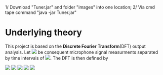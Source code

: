 1/ Download "Tuner.jar" and folder "images" into one location;
2/ Via cmd tape command "java -jar Tuner.jar"


# Underlying theory

This project is based on the **Discrete Fourier Transform**(DFT) output analysis. Let <img src="https://render.githubusercontent.com/render/math?math=x_1, \dots, x_N"> be consequent microphone signal measurments separated by time intervals of <img src="https://render.githubusercontent.com/render/math?math=\frac{1}{N}">. The DFT is then defined by 

<img src="https://render.githubusercontent.com/render/math?math=\CENTER \LARGE X[\omega] = \sum_{k=1}^N x_k e^{-i\omega k T_s}">


<img src="https://render.githubusercontent.com/render/math?math=e^{i \pi} = -1">
<img src="https://render.githubusercontent.com/render/math?math=e^{i \pi} = -1">
<img src="https://render.githubusercontent.com/render/math?math=e^{i \pi} = -1">
<img src="https://render.githubusercontent.com/render/math?math=e^{i \pi} = -1">
